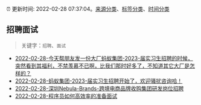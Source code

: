 :alarm_clock: 更新时间: 2022-02-28 07:37:04。[来源分类](../README.md)、[标签分类](../TAGS.md)、[时间分类](../TIMELINE.md)

## 招聘面试


> 关键字：`招聘`、`面试`



- [2022-02-28-今天帮朋友发一份大厂蚂蚁集团-2023-届实习生招聘的时候，突然看到其福利，不禁羡慕不已啊，比我们那时好多了，不知道其它大厂是怎样的？](https://www.v2ex.com/t/836914) 
- [2022-02-28-蚂蚁集团-2023-届实习生招聘开始了，欢迎骚扰咨询哈！](https://www.v2ex.com/t/836910) 
- [2022-02-28-深圳Nebula-Brands-跨境电商品牌收购集团研发岗位招聘](https://www.v2ex.com/t/836885) 
- [2022-02-28-程序员如何高效率的准备面试](https://toutiao.io/k/00y73jn) 
